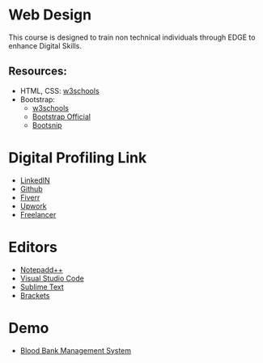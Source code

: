 # Web Design 
This course is designed to train non technical individuals through EDGE to enhance Digital Skills.

## Resources: 
- HTML, CSS: [w3schools](https://www.w3schools.com/html/default.asp) 
- Bootstrap: 
    - [w3schools](https://www.w3schools.com/bootstrap5/index.php) 
    - [Bootstrap Official](https://getbootstrap.com/)    
    - [Bootsnip](https://bootsnipp.com/)

# Digital Profiling Link
- [LinkedIN](https://bd.linkedin.com/)
- [Github](https://github.com/)
- [Fiverr](https://www.fiverr.com/)
- [Upwork](https://www.upwork.com/)
- [Freelancer](https://www.freelancer.com/?gad_source=1&gclid=EAIaIQobChMI8ZHJzaydiQMVUhCDAx3wchg-EAAYASAAEgJbXPD_BwE&ft_prog=ABL&ft_prog_id=617725303593)

# Editors
- [Notepadd++](https://notepad-plus-plus.org/downloads/v8.7/)
- [Visual Studio Code](https://code.visualstudio.com/download)
- [Sublime Text](https://www.sublimetext.com/download)
- [Brackets](https://brackets.io/?lang=en)


# Demo
 - [Blood Bank Management System](https://muaaz-bin.github.io/EDGE-WEB/)